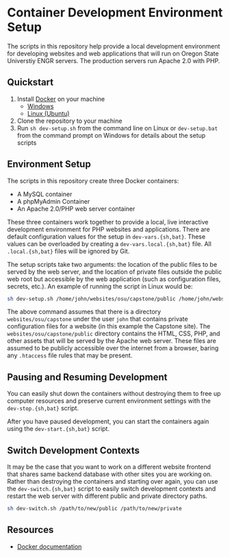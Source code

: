 # Container Development Environment Setup
The scripts in this repository help provide a local development environment for developing websites and web 
applications that will run on Oregon State Universtiy ENGR servers. The production servers run Apache 2.0 with PHP.

## Quickstart

1. Install [Docker](https://www.docker.com/) on your machine
   - [Windows](https://docs.docker.com/docker-for-windows/install/)
   - [Linux (Ubuntu)](https://docs.docker.com/install/linux/docker-ce/ubuntu/)
1. Clone the repository to your machine
1. Run `sh dev-setup.sh` from the command line on Linux or `dev-setup.bat` from the command prompt on Windows for 
   details about the  setup scripts

## Environment Setup

The scripts in this repository create three Docker containers:
- A MySQL container
- A phpMyAdmin Container
- An Apache 2.0/PHP web server container

These three containers work together to provide a local, live interactive development environment for PHP websites 
and applications. There are default configuration values for the setup in `dev-vars.{sh,bat}`. These values can be 
overloaded by creating a `dev-vars.local.{sh,bat}` file. All `.local.{sh,bat}` files will be ignored by Git.

The setup scripts take two arguments: the location of the public files to be served by the web server, and the location
of private files outside the public web root but accessible by the web application (such as configuration files, 
secrets, etc.). An example of running the script in Linux would be:

```sh
sh dev-setup.sh /home/john/websites/osu/capstone/public /home/john/websites/osu/capstone
```

The above command assumes that there is a directory `websites/osu/capstone` under the user `john` that contains 
private configuration files for a website (in this example the Capstone site). The `websites/osu/capstone/public` 
directory contains the HTML, CSS, PHP, and other assets that will be served by the Apache web server. These files are 
assumed to be publicly accessible over the internet from a browser, baring any `.htaccess` file rules that may be 
present.

## Pausing and Resuming Development
You can easily shut down the containers without destroying them to free up computer resources and preserve current
environment settings with the `dev-stop.{sh,bat}` script.

After you have paused development, you can start the containers again using the `dev-start.{sh,bat}` script.

## Switch Development Contexts
It may be the case that you want to work on a different website frontend that shares same backend database with
other sites you are working on. Rather than destroying the containers and starting over again, you can use the
`dev-switch.{sh,bat}` script to easily switch development contexts and restart the web server with different public
and private directory paths.

```sh
sh dev-switch.sh /path/to/new/public /path/to/new/private
```

## Resources
- [Docker documentation](https://docs.docker.com/)